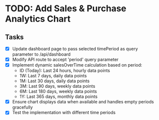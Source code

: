 # TODO: Add Sales & Purchase Analytics Chart

## Tasks
- [x] Update dashboard page to pass selected timePeriod as query parameter to /api/dashboard
- [x] Modify API route to accept 'period' query parameter
- [x] Implement dynamic salesOverTime calculation based on period:
  - ID (Today): Last 24 hours, hourly data points
  - 1W: Last 7 days, daily data points
  - 1M: Last 30 days, daily data points
  - 3M: Last 90 days, weekly data points
  - 6M: Last 180 days, weekly data points
  - 1Y: Last 365 days, monthly data points
- [x] Ensure chart displays data when available and handles empty periods gracefully
- [x] Test the implementation with different time periods
